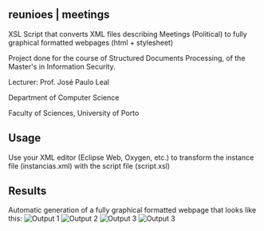 ## reunioes | meetings

XSL Script that converts XML files describing Meetings (Political) to fully graphical formatted webpages (html + stylesheet)

Project done for the course of Structured Documents Processing, of the Master's in Information Security.

Lecturer: Prof. José Paulo Leal

Department of Computer Science

Faculty of Sciences, University of Porto

## Usage
Use your XML editor (Eclipse Web, Oxygen, etc.) to transform the instance file (instancias.xml) with the script file (script.xsl)

## Results

Automatic generation of a fully graphical formatted webpage that looks like this:
![Output 1](https://i.imgur.com/ycllJl4.png)
![Output 2](https://i.imgur.com/nQ0NA2C.png)
![Output 3](https://i.imgur.com/TiE6j3a.png)
![Output 3](https://i.imgur.com/z4NPYrj.png)
